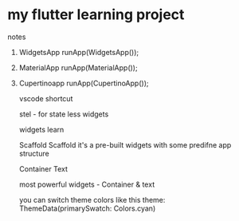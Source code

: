 # my flutter learning project

notes

1. WidgetsApp
   runApp(WidgetsApp());
2. MaterialApp
   runApp(MaterialApp());
3. Cupertinoapp
   runApp(CupertinoApp());

   vscode shortcut

   stel - for state less widgets

   widgets learn

   Scaffold
   Scaffold it's a pre-built widgets with some predifne app structure

   Container
   Text

   most powerful widgets - Container & text

   you can switch theme colors like this
   theme: ThemeData(primarySwatch: Colors.cyan)
